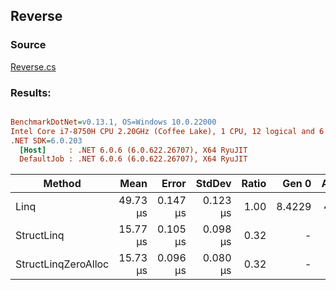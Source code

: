 ﻿## Reverse

### Source
[Reverse.cs](../../src/StructLinq.Benchmark/Reverse.cs)

### Results:
``` ini

BenchmarkDotNet=v0.13.1, OS=Windows 10.0.22000
Intel Core i7-8750H CPU 2.20GHz (Coffee Lake), 1 CPU, 12 logical and 6 physical cores
.NET SDK=6.0.203
  [Host]     : .NET 6.0.6 (6.0.622.26707), X64 RyuJIT
  DefaultJob : .NET 6.0.6 (6.0.622.26707), X64 RyuJIT


```
|              Method |     Mean |    Error |   StdDev | Ratio |  Gen 0 | Allocated |
|-------------------- |---------:|---------:|---------:|------:|-------:|----------:|
|                Linq | 49.73 μs | 0.147 μs | 0.123 μs |  1.00 | 8.4229 |  40,072 B |
|          StructLinq | 15.77 μs | 0.105 μs | 0.098 μs |  0.32 |      - |      32 B |
| StructLinqZeroAlloc | 15.73 μs | 0.096 μs | 0.080 μs |  0.32 |      - |         - |

